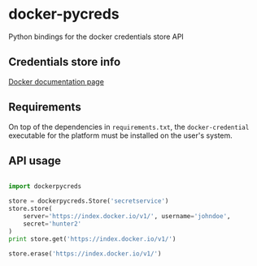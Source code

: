 # docker-pycreds

Python bindings for the docker credentials store API

## Credentials store info

[Docker documentation page](https://docs.docker.com/engine/reference/commandline/login/#/credentials-store)

## Requirements

On top of the dependencies in `requirements.txt`, the `docker-credential`
executable for the platform must be installed on the user's system.

## API usage

```python

import dockerpycreds

store = dockerpycreds.Store('secretservice')
store.store(
    server='https://index.docker.io/v1/', username='johndoe',
    secret='hunter2'
)
print store.get('https://index.docker.io/v1/')

store.erase('https://index.docker.io/v1/')
```
